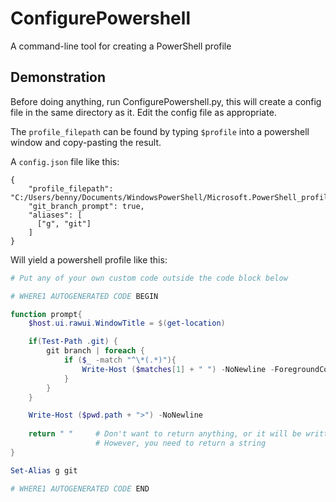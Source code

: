 # ConfigurePowershell
A command-line tool for creating a PowerShell profile

## Demonstration
Before doing anything, run ConfigurePowershell.py, this will create a config file in the same directory as it. Edit the config file as appropriate.

The `profile_filepath` can be found by typing `$profile` into a powershell window and copy-pasting the result.

A `config.json` file like this:

```
{
    "profile_filepath": "C:/Users/benny/Documents/WindowsPowerShell/Microsoft.PowerShell_profile.ps1",
    "git_branch_prompt": true,
    "aliases": [
      ["g", "git"]
    ]
}
```

Will yield a powershell profile like this:

```ps1
# Put any of your own custom code outside the code block below

# WHERE1 AUTOGENERATED CODE BEGIN

function prompt{
    $host.ui.rawui.WindowTitle = $(get-location)

    if(Test-Path .git) {
        git branch | foreach {
            if ($_ -match "^\*(.*)"){
                Write-Host ($matches[1] + " ") -NoNewline -ForegroundColor Yellow
            }
        }
    }

    Write-Host ($pwd.path + ">") -NoNewline
    
    return " "     # Don't want to return anything, or it will be written too
                   # However, you need to return a string
}

Set-Alias g git

# WHERE1 AUTOGENERATED CODE END

```
